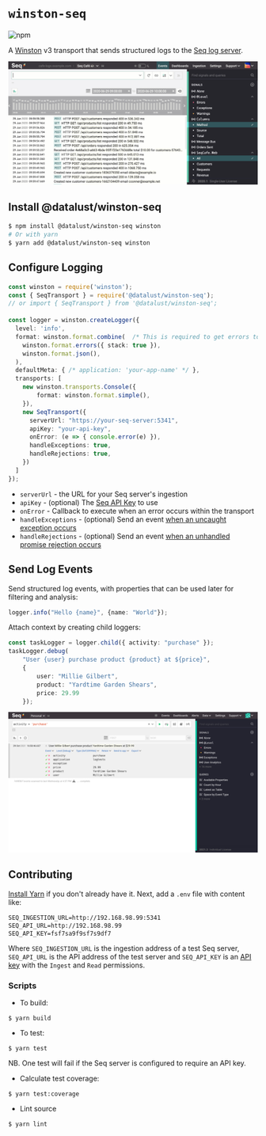 # `winston-seq`

![npm](https://img.shields.io/npm/v/@datalust/winston-seq.svg)

A [Winston](https://github.com/winstonjs/winston) v3 transport that sends structured logs to the [Seq log server](https://datalust.co/seq).

![Structured logging with Seq](assets/seq-log-search-feature-2220w.gif)

## Install @datalust/winston-seq

```sh
$ npm install @datalust/winston-seq winston
# Or with yarn
$ yarn add @datalust/winston-seq winston
```

## Configure Logging

```ts
const winston = require('winston');
const { SeqTransport } = require('@datalust/winston-seq');
// or import { SeqTransport } from '@datalust/winston-seq';

const logger = winston.createLogger({
  level: 'info',
  format: winston.format.combine(  /* This is required to get errors to log with stack traces. See https://github.com/winstonjs/winston/issues/1498 */
    winston.format.errors({ stack: true }),
    winston.format.json(),
  ),
  defaultMeta: { /* application: 'your-app-name' */ },
  transports: [
    new winston.transports.Console({
        format: winston.format.simple(),
    }),
    new SeqTransport({
      serverUrl: "https://your-seq-server:5341",
      apiKey: "your-api-key",
      onError: (e => { console.error(e) }),
      handleExceptions: true,
      handleRejections: true,
    })
  ]
});
```

* `serverUrl` - the URL for your Seq server's ingestion
* `apiKey` - (optional) The [Seq API Key](https://docs.datalust.co/docs/getting-logs-into-seq#api-keys) to use
* `onError` - Callback to execute when an error occurs within the transport 
* `handleExceptions` - (optional) Send an event [when an uncaught exception occurs](https://github.com/winstonjs/winston#handling-uncaught-exceptions-with-winston)
* `handleRejections` - (optional) Send an event [when an unhandled promise rejection occurs](https://github.com/winstonjs/winston#handling-uncaught-promise-rejections-with-winston)

## Send Log Events

Send structured log events, with properties that can be used later for filtering and analysis:

```ts
logger.info("Hello {name}", {name: "World"});
```

Attach context by creating child loggers:

```ts
const taskLogger = logger.child({ activity: "purchase" });
taskLogger.debug(
    "User {user} purchase product {product} at ${price}", 
    {
        user: "Millie Gilbert",
        product: "Yardtime Garden Shears",
        price: 29.99
    });
```

![An event in Seq](assets/purchase.png)

## Contributing

[Install Yarn](https://yarnpkg.com/getting-started/install) if you don't already have it. Next, add a `.env` file with content like:

```
SEQ_INGESTION_URL=http://192.168.98.99:5341
SEQ_API_URL=http://192.168.98.99
SEQ_API_KEY=fsf7sa9f9sf7s9df7
```

Where `SEQ_INGESTION_URL` is the ingestion address of a test Seq server, `SEQ_API_URL` is the API address of the test server and `SEQ_API_KEY` is an [API key](https://docs.datalust.co/docs/getting-logs-into-seq#api-keys) with the `Ingest` and `Read` permissions. 

### Scripts

* To build:

```
$ yarn build
```

* To test:

```
$ yarn test
```

NB. One test will fail if the Seq server is configured to require an API key. 

* Calculate test coverage:

```
$ yarn test:coverage
```

* Lint source

``` 
$ yarn lint
```
